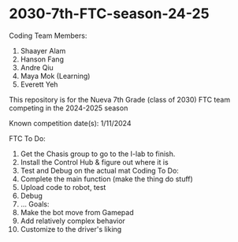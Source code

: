 # 2030-7th-FTC-season-24-25

Coding Team Members:
1. Shaayer Alam
2. Hanson Fang
3. Andre Qiu
4. Maya Mok (Learning)
5. Everett Yeh

This repository is for the Nueva 7th Grade (class of 2030) FTC team competing in the 2024-2025 season

Known competition date(s): 1/11/2024

FTC To Do:
1. Get the Chasis group to go to the I-lab to finish.
2. Install the Control Hub & figure out where it is
3. Test and Debug on the actual mat
Coding To Do:
1. Complete the main function (make the thing do stuff)
2. Upload code to robot, test
3. Debug
4. ...
Goals:
1. Make the bot move from Gamepad
2. Add relatively complex behavior
3. Customize to the driver's liking
